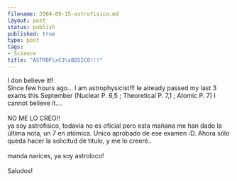 ```yaml
--- 
filename: 2004-09-15-astrofisico.md
layout: post
status: publish
published: true
type: post
tags: 
- Science
title: "ASTROF\xC3\x8DSICO!!!"
---
```

I don believe it!!
<br />Since few hours ago... I am astrophysicist!!! Ie already passed my last 3 exams this September (Nuclear P. 6,5 ; Theoretical P. 7,1 ; Atomic P. 7) I cannot believe it....
<br />
<br />NO ME LO CREO!!
<br />ya soy astrofisico, todavía no es oficial pero esta mañana me han dado la última nota, un 7 en atómica. Unico aprobado de ese examen :D. Ahora sólo queda hacer la solicitud de titulo, y me lo creeré..
<br />
<br />manda narices, ya soy astroloco!
<br />
<br />Saludos!
<br />
